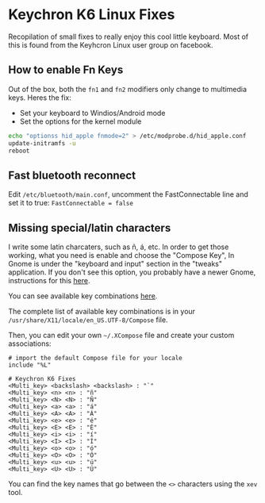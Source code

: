 # Keychron K6 Linux Fixes

Recopilation of small fixes to really enjoy this cool little keyboard. Most of this is found from the Keyhcron Linux user group on facebook.

## How to enable Fn Keys

Out of the box, both the `fn1` and `fn2` modifiers only change to multimedia keys. Heres the fix:

- Set your keyboard to Windios/Android mode
- Set the options for the kernel module
```sh
echo "optionss hid_apple fnmode=2" > /etc/modprobe.d/hid_apple.conf
update-initramfs -u
reboot
```

## Fast bluetooth reconnect

Edit `/etc/bluetooth/main.conf`, uncomment the FastConnectable line and set it to true:
`FastConnectable = false`

## Missing special/latin characters

I write some latin charcaters, such as ñ, á, etc. In order to get those working, what you need is enable and choose the "Compose Key", In Gnome is under the "keyboard and input" section in the "tweaks" application. If you don't see this option, you probably have a newer Gnome, instructions for this [here](https://help.gnome.org/admin/system-admin-guide/stable/keyboard-compose-key.html.en).

You can see available key combinations [here](https://help.ubuntu.com/community/GtkComposeTable).

The complete list of available key combinations is in your  `/usr/share/X11/locale/en_US.UTF-8/Compose` file.

Then, you can edit your own `~/.XCompose` file and create your custom associations:
```
# import the default Compose file for your locale
include "%L"

# Keychron K6 Fixes
<Multi_key> <backslash> <backslash> : "`"
<Multi_key> <n> <n> : "ñ"
<Multi_key> <N> <N> : "Ñ"
<Multi_key> <a> <a> : "á"
<Multi_key> <A> <A> : "Á"
<Multi_key> <e> <e> : "é"
<Multi_key> <E> <E> : "É"
<Multi_key> <i> <i> : "í"
<Multi_key> <I> <I> : "Í"
<Multi_key> <o> <o> : "ó"
<Multi_key> <O> <O> : "Ó"
<Multi_key> <u> <u> : "ú"
<Multi_key> <U> <U> : "Ú"
```
You can find the key names that go between the `<>` characters using the `xev` tool.

